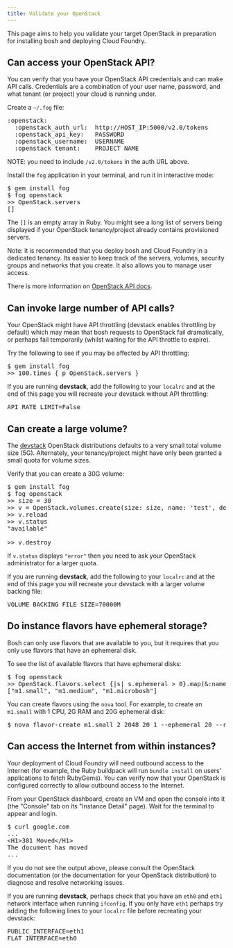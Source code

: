 ```yaml
---
title: Validate your OpenStack
---
```


This page aims to help you validate your target OpenStack in preparation for installing bosh and deploying Cloud Foundry.

## Can access your OpenStack API? ##

You can verify that you have your OpenStack API credentials and can make API calls. Credentials are a combination of your user name, password, and what tenant (or project) your cloud is running under.

Create a `~/.fog` file:

<pre class="yaml">
:openstack:
  :openstack_auth_url:  http://HOST_IP:5000/v2.0/tokens
  :openstack_api_key:   PASSWORD
  :openstack_username:  USERNAME
  :openstack_tenant:    PROJECT_NAME
</pre>

NOTE: you need to include `/v2.0/tokens` in the auth URL above.

Install the `fog` application in your terminal, and run it in interactive mode:

<pre class="terminal">
$ gem install fog
$ fog openstack
>> OpenStack.servers
[]
</pre>

The `[]` is an empty array in Ruby. You might see a long list of servers being displayed if your OpenStack tenancy/project already contains provisioned servers.

Note: it is recommended that you deploy bosh and Cloud Foundry in a dedicated tenancy. Its easier to keep track of the servers, volumes, security groups and networks that you create. It also allows you to manage user access.

There is more information on [OpenStack API docs](http://docs.openstack.org/api/quick-start/content/).

## Can invoke large number of API calls? ##

Your OpenStack might have API throttling (devstack enables throttling by default) which may mean that bosh requests to OpenStack fail dramatically, or perhaps fail temporarily (whilst waiting for the API throttle to expire).

Try the following to see if you may be affected by API throttling:

<pre class="terminal">
$ gem install fog
>> 100.times { p OpenStack.servers }
</pre>

If you are running **devstack**, add the following to your `localrc` and at the end of this page you will recreate your devstack without API throttling:

<pre class="bash">
API_RATE_LIMIT=False
</pre>

## Can create a large volume? ##

The [devstack](http://devstack.org/) OpenStack distributions defaults to a very small total volume size (5G). Alternately, your tenancy/project might have only been granted a small quota for volume sizes.

Verify that you can create a 30G volume:

<pre class="terminal">
$ gem install fog
$ fog openstack
>> size = 30
>> v = OpenStack.volumes.create(size: size, name: 'test', description: 'test')
>> v.reload
>> v.status
"available"

>> v.destroy
</pre>

If `v.status` displays `"error"` then you need to ask your OpenStack administrator for a larger quota. 

If you are running **devstack**, add the following to your `localrc` and at the end of this page you will recreate your devstack with a larger volume backing file:

<pre class="bash">
VOLUME_BACKING_FILE_SIZE=70000M
</pre>

## Do instance flavors have ephemeral storage? ##

Bosh can only use flavors that are available to you, but it requires that you only use flavors that have an ephemeral disk.

To see the list of available flavors that have ephemeral disks:

<pre class="terminal">
$ fog openstack
>> OpenStack.flavors.select {|s| s.ephemeral > 0}.map(&:name)
["m1.small", "m1.medium", "m1.microbosh"]
</pre>

You can create flavors using the `nova` tool. For example, to create an `m1.small` with 1 CPU, 2G RAM and 20G ephemeral disk:

<pre class="terminal">
$ nova flavor-create m1.small 2 2048 20 1 --ephemeral 20 --rxtx-factor 1 --is-public true
</pre>

## Can access the Internet from within instances? ##

Your deployment of Cloud Foundry will need outbound access to the Internet (for example, the Ruby buildpack will run `bundle install` on users' applications to fetch RubyGems). You can verify now that your OpenStack is configured correctly to allow outbound access to the Internet.

From your OpenStack dashboard, create an VM and open the console into it (the "Console" tab on its "Instance Detail" page). Wait for the terminal to appear and login.

<pre class="terminal">
$ curl google.com
...
&lt;H1>301 Moved&lt;/H1>
The document has moved
...
</pre>

If you do not see the output above, please consult the OpenStack documentation (or the documentation for your OpenStack distribution) to diagnose and resolve networking issues.

If you are running **devstack**, perhaps check that you have an `eth0` and `eth1` network interface when running `ifconfig`. If you only have `eth1` perhaps try adding the following lines to your `localrc` file before recreating your devstack:

<pre class="bash">
PUBLIC_INTERFACE=eth1
FLAT_INTERFACE=eth0
</pre>


